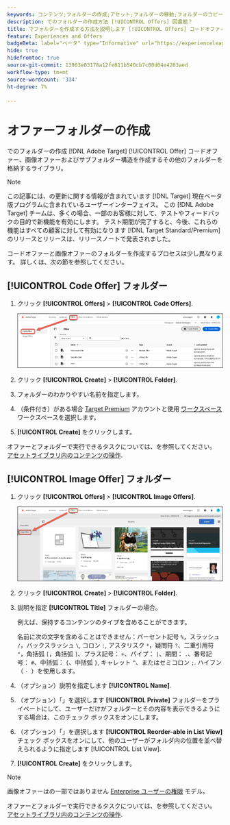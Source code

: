 ```yaml
---
keywords: コンテンツ;フォルダーの作成;アセット;フォルダーの移動;フォルダーのコピー;フォルダーの削除;フォルダーのダウンロード;フォルダー
description: でのフォルダーの作成方法 [!UICONTROL Offers] 図書館？
title: でフォルダーを作成する方法を説明します [!UICONTROL Offers] コードオファー、画像オファーおよび他のフォルダーを保持するライブラリ。
feature: Experiences and Offers
badgeBeta: label="ベータ" type="Informative" url="https://experienceleague.adobe.com/docs/target/using/introduction/intro.html?lang=ja#beta newtab=true" tooltip=" [!DNL Adobe Target] のベータ版機能とは"
hide: true
hidefromtoc: true
source-git-commit: 13903e03178a12fe811b540cb7c00d04e4263aed
workflow-type: tm+mt
source-wordcount: '334'
ht-degree: 7%

---
```


# オファーフォルダーの作成

でのフォルダーの作成 [!DNL Adobe Target] [!UICONTROL Offer] コードオファー、画像オファーおよびサブフォルダー構造を作成するその他のフォルダーを格納するライブラリ。

>[!NOTE]
>
>この記事には、の更新に関する情報が含まれています [!DNL Target] 現在ベータ版プログラムに含まれているユーザーインターフェイス。 この [!DNL Adobe Target] チームは、多くの場合、一部のお客様に対して、テストやフィードバックの目的で新機能を有効にします。 テスト期間が完了すると、今後、これらの機能はすべての顧客に対して有効になります [!DNL Target Standard/Premium] のリリースとリリースは、リリースノートで発表されました。

コードオファーと画像オファーのフォルダーを作成するプロセスは少し異なります。 詳しくは、次の節を参照してください。

## [!UICONTROL Code Offer] フォルダー

1. クリック **[!UICONTROL Offers]** > **[!UICONTROL Code Offers]**.

   ![「コードオファー」タブ](/help/main/c-experiences/c-manage-content/assets/code-offers-tab-new.png)

1. クリック **[!UICONTROL Create]** > **[!UICONTROL Folder]**.

1. フォルダーのわかりやすい名前を指定します。

1. （条件付き）がある場合 [Target Premium](/help/main/c-intro/intro.md#premium) アカウントと使用 [ワークスペース](/help/main/administrating-target/c-user-management/property-channel/properties-overview.md##section_B82EB409B67C4D9D9D20CE30E48DB1DC)ワークスペースを選択します。

1. **[!UICONTROL Create]** をクリックします。

オファーとフォルダーで実行できるタスクについては、を参照してください。 [アセットライブラリ内のコンテンツの操作](/help/main/c-experiences/c-manage-content/assets-working.md).

## [!UICONTROL Image Offer] フォルダー

1. クリック **[!UICONTROL Offers]** > **[!UICONTROL Image Offers]**.

   ![「画像オファー」タブ](/help/main/c-experiences/c-manage-content/assets/image-offers-tab-new.png)

1. クリック **[!UICONTROL Create]** > **[!UICONTROL Folder]**.
1. 説明を指定 **[!UICONTROL Title]** フォルダーの場合。

   例えば、保持するコンテンツのタイプを含めることができます。

   名前に次の文字を含めることはできません：パーセント記号 `%`，スラッシュ `/`，バックスラッシュ `\`, コロン `:`, アスタリスク `*`，疑問符 `?`、二重引用符 `"`，角括弧 `[`，角括弧 `]`、プラス記号： `+`、パイプ： `|`、期間： `.`、番号記号： `#`、中括弧： `{`、中括弧 `}`, キャレット `^`、またはセミコロン `;`. ハイフン（ `- `）を使用します。

1. （オプション）説明を指定します **[!UICONTROL Name]**.
1. （オプション）「」を選択します **[!UICONTROL Private]** フォルダーをプライベートにして、ユーザーだけがフォルダーとその内容を表示できるようにする場合は、このチェック ボックスをオンにします。

1. （オプション）「」を選択します **[!UICONTROL Reorder-able in List View]** チェック ボックスをオンにして、他のユーザーがフォルダ内の位置を並べ替えられるように指定します [!UICONTROL List View].

1. **[!UICONTROL Create]** をクリックします。

>[!NOTE]
>
>画像オファーはの一部ではありません [Enterprise ユーザーの権限](/help/main/administrating-target/c-user-management/property-channel/property-channel.md) モデル。

オファーとフォルダーで実行できるタスクについては、を参照してください。 [アセットライブラリ内のコンテンツの操作](/help/main/c-experiences/c-manage-content/assets-working.md).